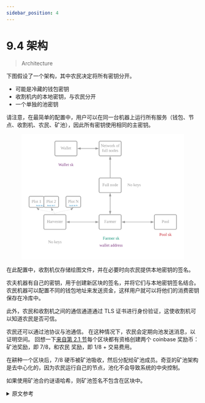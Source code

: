 ```yaml
---
sidebar_position: 4
---
```


# 9.4 架构

> Architecture

下图假设了一个架构，其中农民决定将所有密钥分开。

- 可能是冷藏的钱包密钥
- 收割机内的本地密钥，与农民分开
- 一个单独的池密钥

请注意，在最简单的配置中，用户可以在同一台机器上运行所有服务（钱包、节点、收割机、农民、矿池），因此所有密钥使用相同的主密钥。

<figure>

![](/img/keys/architecture.png)

</figure>

在此配置中，收割机仅存储绘图文件，并在必要时向农民提供本地密钥的签名。

农夫机器有自己的密钥，用于创建新区块的签名，并将它们与本地密钥签名结合。农民机器可以配置不同的钱包地址来发送资金，这样用户就可以将他们的消费密钥保存在冷库中。

此外，农民和收割机之间的通信通道通过 TLS 证书进行身份验证，这使收割机可以知道农民是否可信。

农民还可以通过池协议与池通信。 在这种情况下，农民会定期向池发送消息，以证明空间。 回想一下[来自第 2.1 节](/docs/architecture/p2p-system#pools 'Section 2.1: Pool architecture')每个区块都有资格创建两个 coinbase 奖励币：矿池奖励，即 7/8，和农民 奖励，即 1/8 + 交易费用。

在耕种一个区块后，7/8 硬币被矿池吸收，然后分配给矿池成员。奇亚的矿池架构是去中心化的，因为农民运行自己的节点，池化不会导致系统的中央控制。

如果使用矿池合约谜语哈希，则矿池签名不包含在区块中。

<details>
<summary>原文参考</summary>

The following image assumes an architecture where the farmer decides to keep all keys separate.

- a wallet key that can potentially be cold storage
- local keys within the harvester machine, which are separated from the farmer
- a separate pool key

Note that in the simplest configuration, a user can run all of the services (wallet, node, harvester, farmer, pool) in the same machine, and thus the same master key is used for all keys.

<figure>

![](/img/keys/architecture.png)

</figure>

In this configuration, harvesters only store plot files, and provide the farmer with signatures by the local sk whenever necessary.

The farmer machine has its own key, which is used to create signatures of new blocks, and combines them with the local sk signatures. The farmer machine can configure a different wallet address to send the funds to, so the user can keep their spending keys in cold storage.

Furthermore, the communication channel between the farmer and harvester is authenticated with TLS certificates, which allows the harvester to know if the farmer is trusted.

The farmer can also communicate with a pool, through the pooling protocol. In this case, the farmer would send periodic messages to the pool, to prove space. Recall [from Section 2.1](/docs/architecture/p2p-system#pools 'Section 2.1: Pool architecture') that each block is eligible to create two coinbase reward coins: the pool reward, which is 7/8, and the farmer reward, which is 1/8 + transaction fees.

After farming a block, the 7/8 coin is absorbed by the pool, and later distributed to pool members. Chia's pool architecture is decentralized, because the farmers run their own node, and pooling does not lead to central control of the system.

If using a pool contract puzzle hash, the pool signature is not included in the block.

</details>
